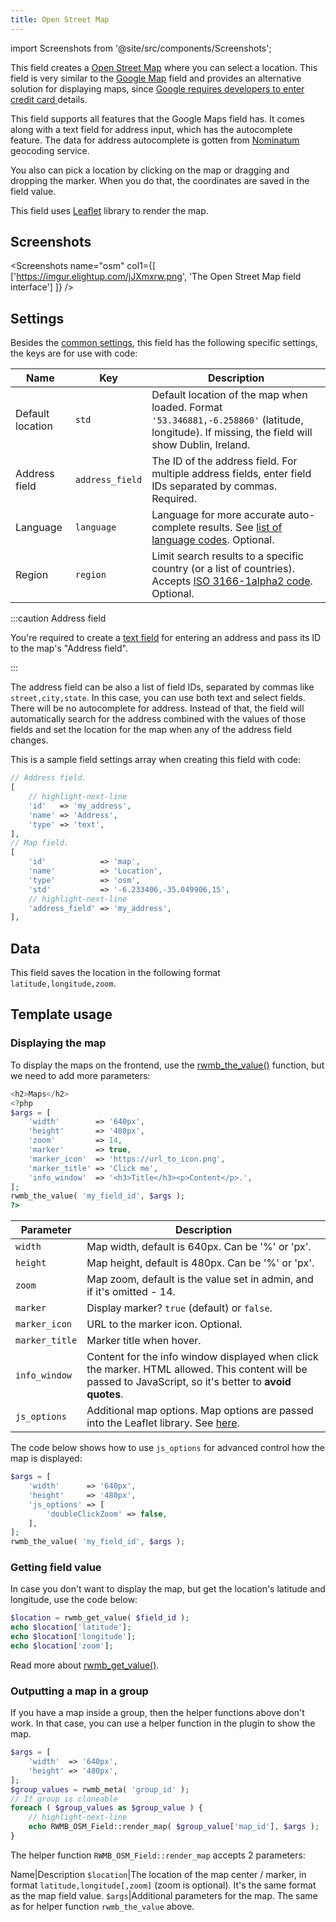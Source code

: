 ```yaml
---
title: Open Street Map
---
```


import Screenshots from '@site/src/components/Screenshots';

This field creates a [Open Street Map](https://openstreetmap.org) where you can select a location. This field is very similar to the [Google Map](/fields/map/) field and provides an alternative solution for displaying maps, since [Google requires developers to enter credit card ](https://metabox.io/meta-box-weekly-updates-july-2018/) details.

This field supports all features that the Google Maps field has. It comes along with a text field for address input, which has the autocomplete feature. The data for address autocomplete is gotten from [Nominatum](https://wiki.openstreetmap.org/wiki/Nominatim) geocoding service.

You also can pick a location by clicking on the map or dragging and dropping the marker. When you do that, the coordinates are saved in the field value.

This field uses [Leaflet](https://leafletjs.com) library to render the map.

## Screenshots

<Screenshots name="osm" col1={[
    ['https://imgur.elightup.com/jJXmxrw.png', 'The Open Street Map field interface']
]} />

## Settings

Besides the [common settings](/field-settings/), this field has the following specific settings, the keys are for use with code:

Name | Key | Description
--- | --- | ---
Default location | `std` | Default location of the map when loaded. Format `'53.346881,-6.258860'` (latitude, longitude). If missing, the field will show Dublin, Ireland.
Address field | `address_field` | The ID of the address field. For multiple address fields, enter field IDs separated by commas. Required.
Language | `language` | Language for more accurate auto-complete results. See [list of language codes](https://www.w3.org/Protocols/rfc2616/rfc2616-sec14.html). Optional.
Region | `region` | Limit search results to a specific country (or a list of countries). Accepts [ISO 3166-1alpha2 code](https://en.wikipedia.org/wiki/ISO_3166-1_alpha-2). Optional.

:::caution Address field

You're required to create a [text field](/fields/text/) for entering an address and pass its ID to the map's "Address field".

:::

The address field can be also a list of field IDs, separated by commas like `street,city,state`. In this case, you can use both text and select fields. There will be no autocomplete for address. Instead of that, the field will automatically search for the address combined with the values of those fields and set the location for the map when any of the address field changes.

This is a sample field settings array when creating this field with code:

```php
// Address field.
[
    // highlight-next-line
    'id'   => 'my_address',
    'name' => 'Address',
    'type' => 'text',
],
// Map field.
[
    'id'            => 'map',
    'name'          => 'Location',
    'type'          => 'osm',
    'std'           => '-6.233406,-35.049906,15',
    // highlight-next-line
    'address_field' => 'my_address',
],
```

## Data

This field saves the location in the following format `latitude,longitude,zoom`.

## Template usage

### Displaying the map

To display the maps on the frontend, use the [rwmb_the_value()](/functions/rwmb-the-value/) function, but we need to add more parameters:

```php
<h2>Maps</h2>
<?php
$args = [
    'width'        => '640px',
    'height'       => '480px',
    'zoom'         => 14,
    'marker'       => true,
    'marker_icon'  => 'https://url_to_icon.png',
    'marker_title' => 'Click me',
    'info_window'  => '<h3>Title</h3><p>Content</p>.',
];
rwmb_the_value( 'my_field_id', $args );
?>
```

Parameter | Description
---|---
`width` | Map width, default is 640px. Can be '%' or 'px'.
`height` | Map height, default is 480px. Can be '%' or 'px'.
`zoom` | Map zoom, default is the value set in admin, and if it's omitted - 14.
`marker` | Display marker? `true` (default) or `false`.
`marker_icon` | URL to the marker icon. Optional.
`marker_title` | Marker title when hover.
`info_window` | Content for the info window displayed when click the marker. HTML allowed. This content will be passed to JavaScript, so it's better to **avoid quotes**.
`js_options` | Additional map options. Map options are passed into the Leaflet library. See [here](https://leafletjs.com/reference-1.3.2.html#map-option).

The code below shows how to use `js_options` for advanced control how the map is displayed:

```php
$args = [
    'width'      => '640px',
    'height'     => '480px',
    'js_options' => [
        'doubleClickZoom' => false,
    ],
];
rwmb_the_value( 'my_field_id', $args );
```

### Getting field value

In case you don't want to display the map, but get the location's latitude and longitude, use the code below:

```php
$location = rwmb_get_value( $field_id );
echo $location['latitude'];
echo $location['longitude'];
echo $location['zoom'];
```

Read more about [rwmb_get_value()](/functions/rwmb-get-value/).

### Outputting a map in a group

If you have a map inside a group, then the helper functions above don't work. In that case, you can use a helper function in the plugin to show the map.

```php
$args = [
    'width'  => '640px',
    'height' => '480px',
];
$group_values = rwmb_meta( 'group_id' );
// If group is cloneable
foreach ( $group_values as $group_value ) {
    // highlight-next-line
    echo RWMB_OSM_Field::render_map( $group_value['map_id'], $args );
}
```

The helper function `RWMB_OSM_Field::render_map` accepts 2 parameters:

Name|Description
`$location`|The location of the map center / marker, in format `latitude,longitude[,zoom]` (zoom is optional). It's the same format as the map field value.
`$args`|Additional parameters for the map. The same as for helper function `rwmb_the_value` above.
